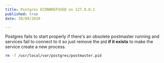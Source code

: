 ```yaml
---
title: Postgres ECONNREFUSED on 127.0.0.1
published: true
date: 30/09/2020

---
```


Postgres fails to start properly if there's an obsolete postmaster running and services fail to connect to it so just remove the pid **if it exists** to make the service create a new process.



```sh 
rm -f /usr/local/var/postgres/postmaster.pid
```



